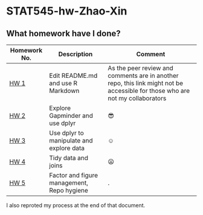 # STAT545-hw-Zhao-Xin


## What homework have I done? 
| **Homework No.** |     **Description**    | **Comment** |
|----------------|------------------------|----------------|
| [HW 1](https://github.com/zxkathy/STAT545-hw01-Zhao-Xin/blob/master/README.md)       | Edit README.md and use R Markdown   | As the peer review and comments are in another repo, this link might not be accessible for those who are not my collaborators         |
| [HW 2](https://github.com/zxkathy/STAT545-hw-Zhao-Xin/blob/master/HW2/HW2_Gapminder_dplyr.md)       | Explore Gapminder and use dplyr | :sunglasses:   |
| [HW 3](https://github.com/zxkathy/STAT545-hw-Zhao-Xin/blob/master/HW3/HW3_Gapminder_dplyr.md)       | Use dplyr to manipulate and explore data  | :relaxed:      |
| [HW 4](https://github.com/zxkathy/STAT545-hw-Zhao-Xin/blob/master/HW4/HW4_Gapminder_dplyr.md)       | Tidy data and joins  | :frowning:     |
| [HW 5](https://github.com/zxkathy/STAT545-hw-Zhao-Xin/blob/master/HW5/HW5.md)     | Factor and figure management, Repo hygiene |. |

I also reproted my process at the end of that document.
